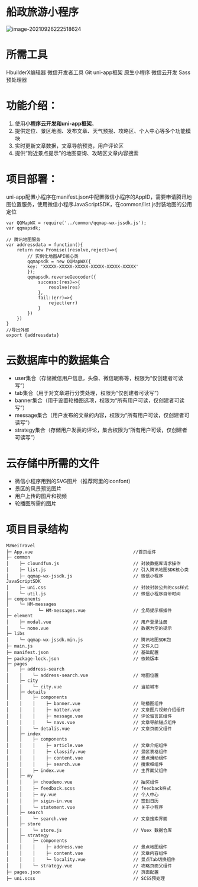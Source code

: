 # 船政旅游小程序
![image-20210926222518624](https://typoraimagedemo.oss-cn-shenzhen.aliyuncs.com/Qianduan/image-20210926222518624.png)

# 所需工具
HbuilderX编辑器 微信开发者工具  Git  uni-app框架  原生小程序  微信云开发 Sass预处理器

# 功能介绍：
1. 使用**小程序云开发和uni-app框架**。
2. 提供定位、景区地图、发布文章、天气预报、攻略区、个人中心等多个功能模块
3. 实时更新文章数据，文章导航预览，用户评论区
4. 提供“附近景点提示”的地图查询、攻略区文章内容搜索


# 项目部署：
uni-app配置小程序在manifest.json中配置微信小程序的AppID，需要申请腾讯地图位置服务，使用微信小程序JavaScriptSDK，在common/list.js封装地图的公用定位
```
var QQMapWX = require('../common/qqmap-wx-jssdk.js');
var qqmapsdk;

// 腾讯地图服务
var addressdata = function(){
	return new Promise((resolve,reject)=>{
		// 实例化地图API核心类
		qqmapsdk = new QQMapWX({
		key: 'XXXXX-XXXXX-XXXXX-XXXXX-XXXXX-XXXXX'
		});
		qqmapsdk.reverseGeocoder({
			success:(res)=>{
				resolve(res)
			},						
			fail:(err)=>{
				reject(err)
			}
		})
	})
}
//导出外部
export {addressdata}
```

# 云数据库中的数据集合
   - user集合（存储微信用户信息，头像、微信昵称等，权限为“仅创建者可读写”）
   - tab集合（用于对文章进行分类处理，权限为“仅创建者可读写”）
   - banner集合（用于设置轮播图选项，权限为“所有用户可读，仅创建者可读写”）
   - message集合（用户发布的文章的内容，权限为“所有用户可读，仅创建者可读写”）
   - strategy集合（存储用户发表的评论，集合权限为“所有用户可读，仅创建者可读写”）

# 云存储中所需的文件
   - 微信小程序用到的SVG图片（推荐阿里的iconfont）
   - 景区的风景预览图片
   - 用户上传的图片和视频
   - 轮播图所需的图片


# 项目目录结构

```
MaWeiTravel
├─ App.vue										//首页组件
├─ common                                       
│    ├─ cloundfun.js                            // 封装数据库请求操作
│    ├─ list.js                                 // 引入腾讯地图SDK核心类
│    ├─ qqmap-wx-jssdk.js                       // 微信小程序JavaScriptSDK
│    ├─ uni.css                                 // 封装封装公共的css样式
│    └─ util.js                                 // 微信小程序自带时间
├─ components
│    └─ HM-messages 
│           └─ HM-messages.vue                  // 全局提示框插件    
├─ element 
│    ├─ modal.vue                               // 用户登录注册
│    └─ none.vue                                // 数据为空的提示
├─ libs
│    └─ qqmap-wx-jssdk.min.js                   // 腾讯地图SDK包
├─ main.js                                      // 文件入口
├─ manifest.json                                // 基础配置
├─ package-lock.json                            // 依赖版本
├─ pages
│    ├─ address-search
│    │    └─ address-search.vue                 // 地图位置
│    ├─ city
│    │    └─ city.vue                           // 当前城市
│    ├─ details
│    │    ├─ components
│    │    │    ├─ banner.vue                    // 轮播图组件
│    │    │    ├─ matter.vue                    // 文章图片视频介绍组件
│    │    │    ├─ message.vue                   // 评论留言区组件
│    │    │    └─ navs.vue                      // 文章导航锚点组件
│    │    └─ detalis.vue                        // 文章页面父组件
│    ├─ index
│    │    ├─ components
│    │    │    ├─ article.vue                   // 文章介绍组件
│    │    │    ├─ classify.vue                  // 景区表格组件
│    │    │    ├─ content.vue                   // 景点滑动组件
│    │    │    ├─ search.vue                    // 搜索框组件
│    │    ├─ index.vue                          // 主界面父组件
│    ├─ my
│    │    ├─ choudemo.vue                       // 抽奖组件
│    │    ├─ feedback.scss                      // feedback样式
│    │    ├─ my.vue                             // 个人中心
│    │    ├─ sigin-in.vue                       // 签到日历
│    │    └─ statement.vue                      // 关于小程序
│    ├─ search
│    │    └─ search.vue                         // 文章搜索界面
│    ├─ store
│    │    └─ store.js                           // Vuex 数据仓库
│    ├─ strategy
│    │    ├─ components
│    │    │    ├─ address.vue                   // 景点地图组件
│    │    │    ├─ content.vue                   // 文章内容组件
│    │    │    └─ locality.vue                  // 景点Tab切换组件
│    │    └─ strategy.vue                       // 攻略页面父组件
├─ pages.json                                   // 页面配置
├─ uni.scss                                     // SCSS预处理
```

